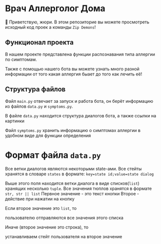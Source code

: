 # Врач Аллерголог Дома
👋 Приветствую, жюри. В этом репозиторие вы можете просмотреть исходный код проек а команды `Zip Demons`!

## Функционал проекта
В нашем проекте представлена функции распознавания типа аллергии по симптомам.

Также с помощью нашего бота вы можете узнать много разной информации от того какая аллергия быает до того как лечить её!

## Структура файлов
Файл `main.py` отвечает за запуск и работа бота, он берёт информацию из файлов `data.py` и `symptoms.py`.

В файле `data.py` находится структура диалогов бота, а также ссылки на картинки

Файл `symptoms.py` хранить информацию о симптомах аллергии в удобном виде для функции определения

# Формат файла `data.py`
Все ветки диалогов являются некоторыми state-ами.
Все стейты хранятся в словаре `states` в формате: `key=state id;value=state dialog`

Выше этого поля находится ветки диалога в виде списков(`list`) хранящих несколько `tuple`.
Все значения тюплов хранятся в формате `str, str || list`
Первное значение - это текст кнопки
Второе - действие при нажатии на кнопку

Если второе значение это `list`, то 

пользователю отправляются все значения этого списка

Иначе (второе значение это строка), то

устанавливаем стейт пользователя на второе значение
